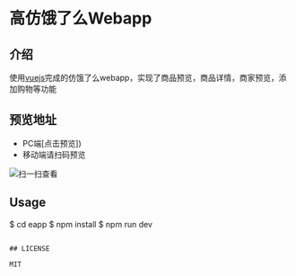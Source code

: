 # 高仿饿了么Webapp

## 介绍

使用[vuejs](https://github.com/vuejs/vue)完成的仿饿了么webapp，实现了商品预览，商品详情，商家预览，添加购物等功能

## 预览地址

+ PC端[点击预览])
+ 移动端请扫码预览

![扫一扫查看](http://i4.buimg.com/1949/7ffc239bc35492a6.png)

## Usage


$ cd eapp
$ npm install
$ npm run dev
```

## LICENSE

MIT

